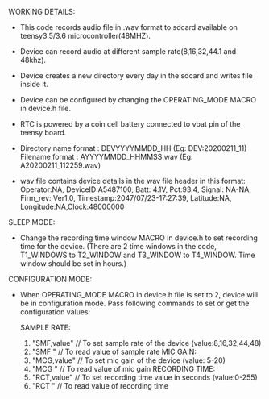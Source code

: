 WORKING DETAILS:

* This code records audio file in .wav format to sdcard available on teensy3.5/3.6 microcontroller(48MHZ).
* Device can record audio at different sample rate(8,16,32,44.1 and 48khz).
* Device creates a new directory every day in the sdcard and writes file inside it.
* Device can be configured by changing the OPERATING_MODE MACRO in device.h file.
* RTC is powered by a coin cell battery connected to vbat pin of the teensy board.

* Directory name format : DEVYYYYMMDD_HH (Eg: DEV:20200211_11)
  Filename format 	: AYYYYMMDD_HHMMSS.wav (Eg: A20200211_112259.wav)
* wav file contains device details in the wav file header in this format:
  Operator:NA, DeviceID:A5487100, Batt: 4.1V, Pct:93.4, Signal: NA-NA, Firm_rev: Ver1.0, Timestamp:2047/07/23-17:27:39, Latitude:NA, Longitude:NA,Clock:48000000

SLEEP MODE:

* Change the recording time window MACRO in device.h to set recording time for the device.
  (There are 2 time windows in the code, T1_WINDOWS to T2_WINDOW and T3_WINDOW to T4_WINDOW. Time window should be set in hours.)

CONFIGURATION MODE:

* When OPERATING_MODE MACRO in device.h file is set to 2, device will be in configuration mode.
  Pass following commands to set or get the configuration values:
  
  SAMPLE RATE:
  1) "SMF,value"   // To set sample rate of the device (value:8,16,32,44,48)
  2) "SMF "	   // To read value of sample rate
  MIC GAIN:
  1) "MCG,value"   // To set mic gain of the device (value: 5-20)
  2) "MCG "	   // To read value of mic gain
  RECORDING TIME:
  1) "RCT,value"   // To set recording time value in seconds (value:0-255)
  2) "RCT "	   // To read value of recording time
	


